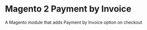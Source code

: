 Magento 2 Payment by Invoice
============================
A Magento module that adds Payment by Invoice option on checkout
